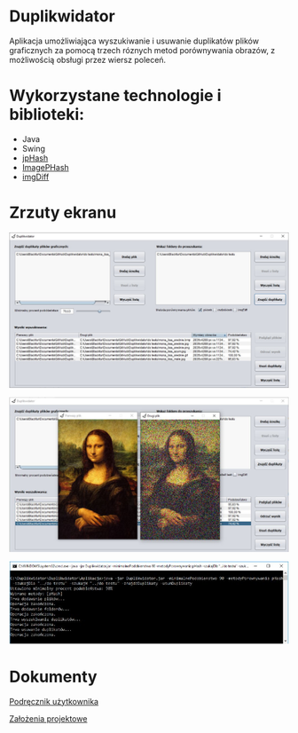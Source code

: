 # Duplikwidator

Aplikacja umożliwiająca wyszukiwanie i usuwanie duplikatów plików graficznych za pomocą trzech róznych metod porównywania obrazów, z możliwością obsługi przez wiersz poleceń.

# Wykorzystane technologie i biblioteki:

- Java
- Swing
- [jpHash](https://github.com/pragone/jphash)
- [ImagePHash](https://gist.github.com/lihonosov/10988301)
- [imgDiff](https://codepaste.net/4rhkgq)

# Zrzuty ekranu

![Alt text](/screenshots/1.jpg?raw=true "Optional Title")

![Alt text](/screenshots/2.jpg?raw=true "Optional Title")

![Alt text](/screenshots/3.jpg?raw=true "Optional Title")

# Dokumenty

[Podręcznik użytkownika](/Pordecznik_uzytkownika.pdf)

[Założenia projektowe](/Zalozenia_projektowe.pdf)
